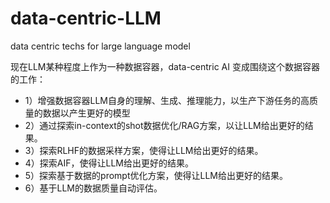 # data-centric-LLM
data centric techs for large language model

现在LLM某种程度上作为一种数据容器，data-centric AI 变成围绕这个数据容器的工作：

- 1）增强数据容器LLM自身的理解、生成、推理能力，以生产下游任务的高质量的数据以产生更好的模型
- 2）通过探索in-context的shot数据优化/RAG方案，以让LLM给出更好的结果。
- 3）探索RLHF的数据采样方案，使得让LLM给出更好的结果。
- 4）探索AIF，使得让LLM给出更好的结果。
- 5）探索基于数据的prompt优化方案，使得让LLM给出更好的结果。
- 6）基于LLM的数据质量自动评估。
